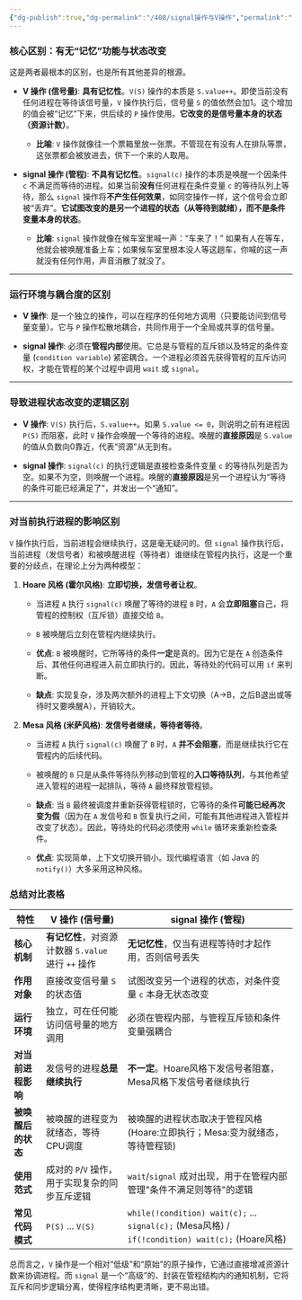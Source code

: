 ```yaml
---
{"dg-publish":true,"dg-permalink":"/408/signal操作与V操作","permalink":"/408/signal操作与V操作/","dgShowBacklinks":true,"dgShowLocalGraph":true,"dgShowInlineTitle":true}
---
```


### 核心区别：有无“记忆”功能与状态改变

这是两者最根本的区别，也是所有其他差异的根源。

- **V 操作 (信号量)**: **具有记忆性**。`V(S)` 操作的本质是 `S.value++`。即使当前没有任何进程在等待该信号量，`V` 操作执行后，信号量 `S` 的值依然会加1。这个增加的值会被“记忆”下来，供后续的 `P` 操作使用。**它改变的是信号量本身的状态（资源计数）**。
    
    - **比喻**: `V` 操作就像往一个票箱里放一张票。不管现在有没有人在排队等票，这张票都会被放进去，供下一个来的人取用。
        
- **signal 操作 (管程)**: **不具有记忆性**。`signal(c)` 操作的本质是唤醒一个因条件 `c` 不满足而等待的进程。如果当前**没有**任何进程在条件变量 `c` 的等待队列上等待，那么 `signal` 操作将**不产生任何效果**，如同空操作一样，这个信号会立即被“丢弃”。**它试图改变的是另一个进程的状态（从等待到就绪），而不是条件变量本身的状态**。
    
    - **比喻**: `signal` 操作就像在候车室里喊一声：“车来了！” 如果有人在等车，他就会被唤醒准备上车；如果候车室里根本没人等这趟车，你喊的这一声就没有任何作用，声音消散了就没了。
        

---

### 运行环境与耦合度的区别

- **V 操作**: 是一个独立的操作，可以在程序的任何地方调用（只要能访问到信号量变量）。它与 `P` 操作松散地耦合，共同作用于一个全局或共享的信号量。
    
- **signal 操作**: 必须在**管程内部**使用。它总是与管程的互斥锁以及特定的条件变量 (`condition variable`) 紧密耦合。一个进程必须首先获得管程的互斥访问权，才能在管程的某个过程中调用 `wait` 或 `signal`。
    

---

### 导致进程状态改变的逻辑区别

- **V 操作**: `V(S)` 执行后，`S.value++`。如果 `S.value <= 0`，则说明之前有进程因 `P(S)` 而阻塞，此时 `V` 操作会唤醒一个等待的进程。唤醒的**直接原因**是 `S.value` 的值从负数向0靠近，代表“资源”从无到有。
    
- **signal 操作**: `signal(c)` 的执行逻辑是直接检查条件变量 `c` 的等待队列是否为空。如果不为空，则唤醒一个进程。唤醒的**直接原因**是另一个进程认为“等待的条件可能已经满足了”，并发出一个“通知”。
    

---

### 对当前执行进程的影响区别 

`V` 操作执行后，当前进程会继续执行，这是毫无疑问的。但 `signal` 操作执行后，当前进程（发信号者）和被唤醒进程（等待者）谁继续在管程内执行，这是一个重要的分歧点，在理论上分为两种模型：

1. **Hoare 风格 (霍尔风格)**: **立即切换，发信号者让权**。
    
    - 当进程 `A` 执行 `signal(c)` 唤醒了等待的进程 `B` 时，`A` 会**立即阻塞**自己，将管程的控制权（互斥锁）直接交给 `B`。
        
    - `B` 被唤醒后立刻在管程内继续执行。
        
    - **优点**: `B` 被唤醒时，它所等待的条件**一定**是真的。因为它是在 `A` 创造条件后、其他任何进程进入前立即执行的。因此，等待处的代码可以用 `if` 来判断。
        
    - **缺点**: 实现复杂，涉及两次额外的进程上下文切换（A->B，之后B退出或等待时又要唤醒A），开销较大。
        
2. **Mesa 风格 (米萨风格)**: **发信号者继续，等待者等待**。
    
    - 当进程 `A` 执行 `signal(c)` 唤醒了 `B` 时，`A` **并不会阻塞**，而是继续执行它在管程内的后续代码。
        
    - 被唤醒的 `B` 只是从条件等待队列移动到管程的**入口等待队列**，与其他希望进入管程的进程一起排队，等待 `A` 最终释放管程锁。
        
    - **缺点**: 当 `B` 最终被调度并重新获得管程锁时，它等待的条件**可能已经再次变为假**（因为在 `A` 发信号和 `B` 恢复执行之间，可能有其他进程进入管程并改变了状态）。因此，等待处的代码必须使用 `while` 循环来重新检查条件。
        
    - **优点**: 实现简单，上下文切换开销小。现代编程语言（如 Java 的 `notify()`）大多采用这种风格。
        

### 总结对比表格

| 特性          | V 操作 (信号量)                           | signal 操作 (管程)                                                                               |
| ----------- | ------------------------------------ | -------------------------------------------------------------------------------------------- |
| **核心机制**    | **有记忆性**，对资源计数器 `S.value` 进行 `++` 操作 | **无记忆性**，仅当有进程等待时才起作用，否则信号丢失                                                                 |
| **作用对象**    | 直接改变信号量 `S` 的状态值                     | 试图改变另一个进程的状态，对条件变量 `c` 本身无状态改变                                                               |
| **运行环境**    | 独立，可在任何能访问信号量的地方调用                   | 必须在管程内部，与管程互斥锁和条件变量强耦合                                                                       |
| **对当前进程影响** | 发信号的进程**总是继续执行**                     | **不一定**。Hoare风格下发信号者阻塞，Mesa风格下发信号者继续执行                                                       |
| **被唤醒后的状态** | 被唤醒的进程变为就绪态，等待CPU调度                  | 被唤醒的进程状态取决于管程风格 (Hoare:立即执行；Mesa:变为就绪态，等待管程锁)                                                |
| **使用范式**    | 成对的 `P`/`V` 操作，用于实现复杂的同步互斥逻辑         | `wait`/`signal` 成对出现，用于在管程内部管理"条件不满足则等待"的逻辑                                                  |
| **常见代码模式**  | `P(S)` ... `V(S)`                    | `while(!condition) wait(c);` ... `signal(c);` (Mesa风格) / `if(!condition) wait(c);` (Hoare风格) |

总而言之，`V` 操作是一个相对“低级”和“原始”的原子操作，它通过直接增减资源计数来协调进程。而 `signal` 是一个“高级”的、封装在管程结构内的通知机制，它将互斥和同步逻辑分离，使得程序结构更清晰，更不易出错。